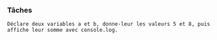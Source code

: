 
### Tâches
    Déclare deux variables a et b, donne-leur les valeurs 5 et 8, puis affiche leur somme avec console.log.